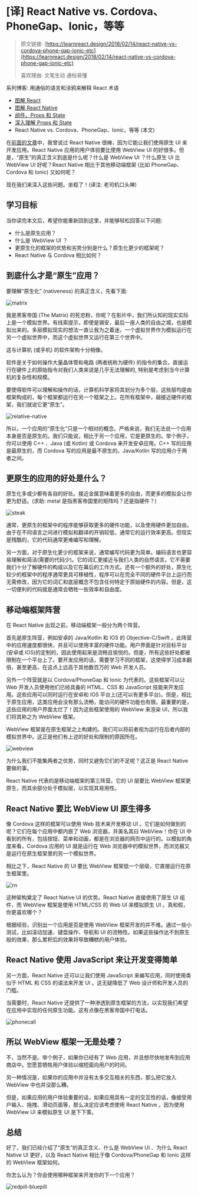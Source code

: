 # [译] React Native vs. Cordova、PhoneGap、Ionic，等等

> 原文链接: [https://learnreact.design/2018/02/14/react-native-vs-cordova-phone-gap-ionic-etc](https://learnreact.design/2018/02/14/react-native-vs-cordova-phone-gap-ionic-etc)
>
> 喜欢理由: 文笔生动 通俗易懂

系列博客: 用通俗的语言和涂鸦来解释 React 术语

  * [图解 React](./What-Is-React.md)
  * [图解 React Native](./What-Is-React-Native.md)
  * [组件、Props 和 State](./Components-Props-State.md) 
  * [深入理解 Props 和 State](./Props-And-State-Re-explained.md)
  * React Native vs. Cordova、PhoneGap、Ionic，等等 (本文)

在[前面的文章](./What-Is-React-Native.md)中，我曾说过 React Native 很棒，因为它能让我们使用原生 UI 来开发应用。React Native 应用的用户体验要比使用 WebView UI 的好很多。但是，“原生”的真正含义到底是什么呢？什么是 WebView UI ？什么原生 UI 比 WebView UI 好呢？React Native 相比于其他移动端框架 (比如 PhoneGap、Cordova 和 Ionic) 又如何呢？

现在我们来深入这些问题。坐稳了！(译注: 老司机口头禅)

## 学习目标

当你读完本文后，希望你能重新回到这里，并能够轻松回答以下问题:

  * 什么是原生应用？
  * 什么是 WebView UI ？
  * 更原生化的框架的优势和劣势分别是什么？原生化更少的框架呢？
  * React Native 与 Cordova 相比如何？

## 到底什么才是“原生”应用？

要理解“原生化” (nativeness) 的真正含义，先看下面:

![matrix](../assets/React-Native-VS-Cordova-PhoneGap-Ionic-Etc/matrix.png)

我是黑客帝国 (The Matrix) 的死忠粉，你呢？在影片中，我们所认知的现实实际上是一个模拟世界。有线索提示，即使是锡安，最后一座人类的自由之城，也是模拟出来的。多层模拟现实的想法一直让我为之着迷，一个虚拟世界作为模拟运行在另一个虚拟世界中，而这个虚拟世界又运行在第三个世界中。

这与计算机 (或手机) 的软件架构十分相像。

软件是关于如何操作大量晶体管和电路 (两者统称为硬件) 的指令的集合。直接运行在硬件上的原始指令对我们人类来说是几乎无法理解的, 特别是考虑到当今计算机的复杂性和规模。

要使得软件可以理解和操作的话，计算机科学家将其划分为多个层，这些层均是由框架构成的，每个框架都运行在另一个框架之上。在所有框架中，越接近硬件的框架，我们就说它更“原生”。

![relative-native](../assets/React-Native-VS-Cordova-PhoneGap-Ionic-Etc/relative-native.png)

所以，一个应用的“原生化”只是一个相对的概念。严格来说，我们无法说一个应用本身是否是原生的。我们只能说，相比于另一个应用，它是更原生的。举个例子，你可以使用 C++ 、Java (或 Kotlin) 或 Cordova 来开发安卓应用。C++ 写的应用是最原生的，而 Cordova 写的应用是最不原生的。Java/Kotlin 写的应用介于两者之间。

## 更原生的应用的好处是什么？

原生化多或少都有各自的好处。接近金属意味着更多的自由，而更多的模拟会让你更为舒适。(求助: metal 是指黑客帝国里的矩阵吗？还是指硬件？)

![steak](../assets/React-Native-VS-Cordova-PhoneGap-Ionic-Etc/steak.png)

通常，更原生的框架中的程序能够获取更多的硬件功能，以及使用硬件更加自由。由于在不同语言之间进行模拟和翻译的开销较低，通常它的运行效率更高。但现实是残酷的，它的代码通常更难编写和理解。

另一方面，对于原生化更少的框架来说，通常编写代码更为简单。编码语言也更容易理解和简洁(需要的代码少)。它的词汇更接近与我们人类的自然语言。它不需要我们十分了解硬件的构成以及它在幕后的工作方式。还有一个额外的好处，原生化较少的框架中的程序通常更具可移植性，程序可以在完全不同的硬件平台上运行而无需修改，因为它的词汇和底层概念不包含任何特定于原始硬件的内容。但是，这一切便利的代码就是通常会牺牲一些效率和自由度。

## 移动端框架阵营

在 React Native 出现之前，移动端框架一般分为两个阵营。

首先是原生阵营，例如安卓的 Java/Kotlin 和 IOS 的 Objective-C/Swift 。此阵营中的应用速度都很快，并且可以使用丰富的硬件功能。用户界面是针对目标平台(安卓或 IOS)的定制的，因此使用起来是流畅且愉悦的。但是，所有这些好处都被限制在一个平台上了。要开发应用的话，需要学习不同的框架，这使得学习成本翻倍，甚至更高，在这点上远高于其他数百万的 Web 开发人员。

另外一个阵营就是以 Cordova/PhoneGap 和 Ionic 为代表的。这些框架可以让 Web 开发人员使用他们已经具备的 HTML、CSS 和 JavaScript 技能来开发应用。这些应用可以同时运行在安卓和 IOS 平台上(还可以有更多平台)。但是，相比于原生应用，这类应用会没有那么流畅，能访问的硬件功能也有限。最重要的是，这些应用的用户界面太烂了！因为这些框架使用的 WebView 来渲染 UI，所以我们将其称之为 WebView
 框架。

WebView 框架是在原生框架之上构建的。我们可以将前者视为运行在后者内部的模拟世界中。这正是他们有上述的好处和限制的原因所在。

![webview](../assets/React-Native-VS-Cordova-PhoneGap-Ionic-Etc/webview.png)

为什么我们不能集两者之优势，同时又避免它们的不足呢？这正是 React Native 要做的事。

React Native 代表的是移动端框架的第三阵营。它的 UI 层要比 WebView 框架更原生，而其余部分处于模拟层，以实现其易用性。

## React Native 要比 WebView UI 原生得多

像 Cordova 这样的框架可以使用 Web 技术来开发移动 UI 。它们是如何做到的呢？它们在每个应用中都内嵌了 Web 浏览器，并美名其曰 WebView！你在 UI 中看到的所有，包括按钮、菜单和动画，都是在浏览器的网页中运行的。以模拟的角度来看，Cordova 应用的 UI 就是运行在 Web 浏览器中的模拟世界，而浏览器又是运行在原生框架里的另一个模拟世界。

相比之下，React Native 的 UI 要比 WebView 框架低一个层级，它直接运行在原生框架里。

![rn](../assets/React-Native-VS-Cordova-PhoneGap-Ionic-Etc/rn.png)

这种架构奠定了 React Native UI 的优势。React Native 直接使用了原生 UI 组件，而 WebView 框架是使用 HTML/CSS 的 Web UI 来模拟原生 UI 。真和假，你更喜欢哪个？

根据经验，识别出一个应用是否是使用 WebView 框架开发的并不难。通过一些小测试，比如滚动加速、键盘操作、导航和 UI 的流畅性。如果这些操作达不到原生般的效果，那么累积后的效果将导致糟糕的用户体验。

## React Native 使用 JavaScript 来让开发变得简单

另一方面，React Native 还可以让我们使用 JavaScript 来编写应用，同时使用类似于 HTML 和 CSS 的语法来开发 UI 。这无疑降低了 Web 设计师和开发人员的门槛。

当需要时，React Native 还提供了一种渗透到原生框架的方法，以实现我们希望在应用中实现的任何原生功能。这有点像在黑客帝国中打电话。

![phonecall](../assets/React-Native-VS-Cordova-PhoneGap-Ionic-Etc/phonecall.png)

## 所以 WebView 框架一无是处喽？

不，当然不是。举个例子，如果你已经有了 Web 应用，并且想尽快地发布到应用商店中。您愿意牺牲用户体验以缩短面向用户的时间。

另一种情况是，如果你的应用中并没有太多交互相关的东西，那么把它放入 WebView 中也并没那么糟。

但是，如果应用的用户体验重要的话，如果应用具有一定的交互性的话，像接受用户输入、拖拽、滑动页面等，那么决定应该考虑使用 React Native 。因为使用 WebView UI 来模拟原生 UI 是下下策。

## 总结

好了，我们已经介绍了“原生”的真正含义、什么是 WebView UI 、为什么 React Native UI 更好，以及 React Native 相比于像 Cordova/PhoneGap 和 Ionic 这样的 WebView 框架如何。

你怎么认为？你会使用哪种框架来开发你的下一个应用？

![redpill-bluepill](../assets/React-Native-VS-Cordova-PhoneGap-Ionic-Etc/redpill-bluepill.png)
